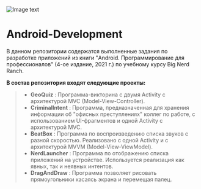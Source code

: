 ![Image text](https://img.shields.io/badge/Entry%20level-beginner-brightgreen)

# Android-Development
В данном репозитории содержатся выполненные задания по разработке приложений из книги "Android. Программирование для профессионалов" (4-ое издание, 2021 г.) по учебному курсу Big Nerd Ranch.
  
**В состав репозитория входят следующие проекты:**

> + **GeoQuiz** : Программа-викторина с двумя Activity с архитектурой MVC (Model-View-Controller).
> + **CriminalIntent** : Программа, предназначенная для хранения информации об "офисных преступлениях" коллег по работе, с использованием UI-фрагментов и одной Activity с архитектурой MVC.
> + **BeatBox** : Программа по воспроизведению списка звуков с разной скоростью. Реализовано с одной Activity и с архитектурой MVVM (Model-View-ViewModel).
> + **NerdLauncher** : Программа по отображению списка приложений на устройстве. Используется реализация как явных, так и неявных интентов.
> + **DragAndDraw** : Программа позволяет рисовать прямоугольники касаясь экрана и перемещая палец.